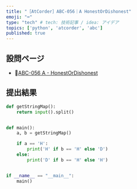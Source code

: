 ```yaml
---
title: "［AtCorder］ABC-056｜A HonestOrDishonest"
emoji: "⌨️"
type: "tech" # tech: 技術記事 / idea: アイデア
topics: ['python', 'atcorder', 'abc']
published: true
---
```


## 設問ページ

- 🔗[ABC-056 A - HonestOrDishonest](https://atcoder.jp/contests/abc056/tasks/abc056_a)

## 提出結果

```python
def getStringMap():
    return input().split()


def main():
    a, b = getStringMap()

    if a == 'H':
        print('H' if b == 'H' else 'D')
    else:
        print('D' if b == 'H' else 'H')


if __name__ == "__main__":
    main()
```
